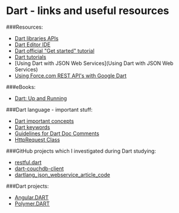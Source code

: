 Dart - links and useful resources
=============
###Resources:
- [Dart libraries APIs](https://api.dartlang.org )
- [Dart Editor IDE](https://www.dartlang.org/tools/editor/)
- [Dart official "Get started" tutorial](https://www.dartlang.org/codelabs/darrrt/)
- [Dart tutorials](https://www.dartlang.org/docs/tutorials/)
- [Using Dart with JSON Web Services](Using Dart with JSON Web Services)
- [Using Force.com REST API's with Google Dart](http://jeff-davis.blogspot.be/2013/04/using-forcecom-rest-apis-with-google.html)

###eBooks:
- [Dart: Up and Running](https://www.dartlang.org/docs/dart-up-and-running/)

###Dart language - important stuff:
- [Dart important concepts](https://www.dartlang.org/docs/dart-up-and-running/contents/ch02.html#ch02-concepts)
- [Dart keywords](https://www.dartlang.org/docs/dart-up-and-running/contents/ch02.html#keyword_table)
- [Guidelines for Dart Doc Comments](https://www.dartlang.org/articles/doc-comment-guidelines/)
- [HttpRequest Class](https://api.dartlang.org/apidocs/channels/stable/dartdoc-viewer/dart-dom-html.HttpRequest)

###GitHub projects which I investigated during Dart studying:
- [restful.dart](https://github.com/Mixbook/restful.dart)
- [dart-couchdb-client](https://github.com/financeCoding/dart-couchdb-client)
- [dartlang_json_webservice_article_code](https://github.com/chrisbu/dartlang_json_webservice_article_code)

###Dart projects:
- [Angular.DART](https://angulardart.org/)
- [Polymer.DART](https://www.dartlang.org/polymer-dart/)

